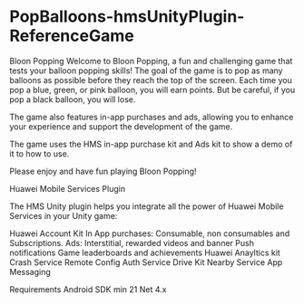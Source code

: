 # PopBalloons-hmsUnityPlugin-ReferenceGame

Bloon Popping
Welcome to Bloon Popping, a fun and challenging game that tests your balloon popping skills! The goal of the game is to pop as many balloons as possible before they reach the top of the screen. Each time you pop a blue, green, or pink balloon, you will earn points. But be careful, if you pop a black balloon, you will lose.

The game also features in-app purchases and ads, allowing you to enhance your experience and support the development of the game.

The game uses the HMS in-app purchase kit and Ads kit to show a demo of it to how to use.

Please enjoy and have fun playing Bloon Popping!

Huawei Mobile Services Plugin

The HMS Unity plugin helps you integrate all the power of Huawei Mobile Services in your Unity game:

Huawei Account Kit
In App purchases: Consumable, non consumables and Subscriptions.
Ads: Interstitial, rewarded videos and banner
Push notifications
Game leaderboards and achievements
Huawei Anayltics kit
Crash Service
Remote Config
Auth Service
Drive Kit
Nearby Service
App Messaging

Requirements
Android SDK min 21 Net 4.x

